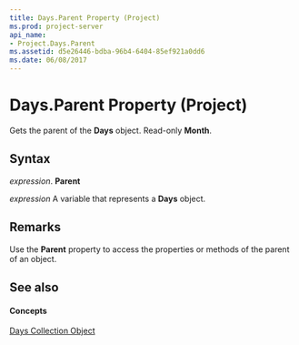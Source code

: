 ```yaml
---
title: Days.Parent Property (Project)
ms.prod: project-server
api_name:
- Project.Days.Parent
ms.assetid: d5e26446-bdba-96b4-6404-85ef921a0dd6
ms.date: 06/08/2017
---
```



# Days.Parent Property (Project)

Gets the parent of the **Days** object. Read-only **Month**.


## Syntax

 _expression_. **Parent**

 _expression_ A variable that represents a **Days** object.


## Remarks

Use the **Parent** property to access the properties or methods of the parent of an object.


## See also


#### Concepts


[Days Collection Object](days-object-project.md)
